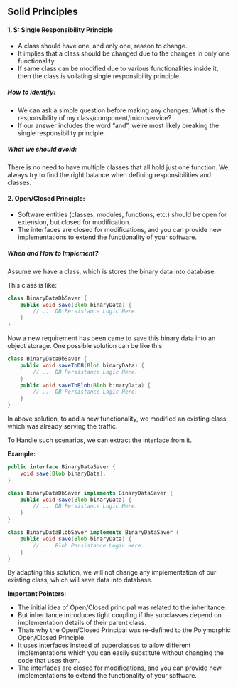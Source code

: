 ## Solid Principles

#### 1. S: Single Responsibility Principle

- A class should have one, and only one, reason to change.
- It implies that a class should be changed due to the changes in only one functionality.
- If same class can be modified due to various functionalities inside it, then the class is voilating single responsibility principle.

##### How to identify:

- We can ask a simple question before making any changes: What is the responsibility of my class/component/microservice?
- If our answer includes the word “and”, we’re most likely breaking the single responsibility principle. 

##### What we should avoid:

There is no need to have multiple classes that all hold just one function. We always try to find the right balance when defining responsibilities and classes.

#### 2. Open/Closed Principle:

- Software entities (classes, modules, functions, etc.) should be open for extension, but closed for modification.
- The interfaces are closed for modifications, and you can provide new implementations to extend the functionality of your software.

##### When and How to Implement?

Assume we have a class, which is stores the binary data into database.

This class is like:

```java
class BinaryDataDbSaver {
    public void save(Blob binaryData) {
        // ... DB Persistance Logic Here.
    }
}
```

Now a new requirement has been came to save this binary data into an object storage. One possible solution can be like this:

```java
class BinaryDataDbSaver {
    public void saveToDB(Blob binaryData) {
        // ... DB Persistance Logic Here.
    }
    public void saveToBlob(Blob binaryData) {
        // ... DB Persistance Logic Here.
    }
}
```

In above solution, to add a new functionality, we modified an existing class, which was already serving the traffic.

To Handle such scenarios, we can extract the interface from it.

**Example:**

```java
public interface BinaryDataSaver {
    void save(Blob binaryData);
}

class BinaryDataDbSaver implements BinaryDataSaver {
    public void save(Blob binaryData) {
        // ... DB Persistance Logic Here.
    }
}

class BinaryDataBlobSaver implements BinaryDataSaver {
    public void save(Blob binaryData) {
        // ... Blob Persistance Logic Here.
    }
}
```

By adapting this solution, we will not change any implementation of our existing class, which will save data into database.

**Important Pointers:**

- The initial idea of Open/Closed principal was related to the inheritance.
- But inheritance introduces tight coupling if the subclasses depend on implementation details of their parent class.
- Thats why the Open/Closed Principal was re-defined to the Polymorphic Open/Closed Principle. 
- It uses interfaces instead of superclasses to allow different implementations which you can easily substitute without changing the code that uses them.
- The interfaces are closed for modifications, and you can provide new implementations to extend the functionality of your software.
